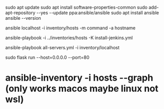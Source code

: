 

sudo apt update
sudo apt install software-properties-common
sudo add-apt-repository --yes --update ppa:ansible/ansible
sudo apt install ansible
ansible --version

ansible localhost -i inventory/hosts -m command -a hostname

ansible-playbook -i ../inventories/hosts -K install-jenkins.yml

ansible-playbook all-servers.yml -i inventory/localhost

sudo flask run --host=0.0.0.0 --port=80
# ansible-inventory -i hosts --graph  (only works macos maybe linux not wsl)